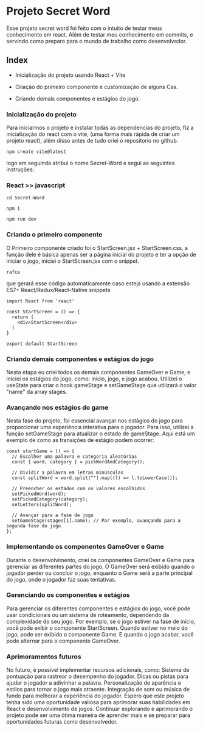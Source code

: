 # Projeto Secret Word

Esse projeto secret word foi feito com o intuito de testar meus conhecimento em react. Além de testar meu conhecimento em commits, e servindo como preparo para o mundo de trabalho como desenvolvedor.

## Index

- Inicialização do projeto usando React + Vite

- Criação do primeiro componente e customização de alguns Css.

- Criando demais componentes e estágios do jogo.

### Inicialização do projeto
Para iniciarmos o projeto e instalar todas as dependencias do projeto, fiz a inicialização do react com o vite, (uma forma mais rápida de criar um projeto react), além disso antes de tudo criei o repositorio no github.

```
npm create vite@latest
```

logo em seguinda atribui o nome Secret-Word e segui as seguintes instruções: 
### React >> javascript

```
cd Secret-Word
```
```
npm i
```
```
npm run dev
```

### Criando o primeiro componente
O Primeiro componente criado foi o StartScreen.jsx + StartScreen.css,
a função dele é básica apenas ser a página inicial do projeto e ter a opção de iniciar o jogo, iniciei o StartScreen.jsx com o snippet.
```
rafce
```
que gerará esse código automaticamente caso esteja usando a extensão ES7+ React/Redux/React-Native snippets
```
import React from 'react'

const StartScreen = () => {
  return (
    <div>StartScreen</div>
  )
}

export default StartScreen
```

### Criando demais componentes e estágios do jogo

Nesta etapa eu criei todos os demais componentes GameOver e Game, e iniciei os estágios do jogo, como: inicio, jogo, e jogo acabou. Utilizei o useState para criar o hook gameStage e setGameStage que utilizará o valor "name" da array stages.

### Avançando nos estágios do game

Nesta fase do projeto, foi essencial avançar nos estágios do jogo para proporcionar uma experiência interativa para o jogador. Para isso, utilizei a função setGameStage para atualizar o estado de gameStage. Aqui está um exemplo de como as transições de estágio podem ocorrer:

```
const startGame = () => {
  // Escolher uma palavra e categoria aleatórias
  const { word, category } = pickWordAndCategory();

  // Dividir a palavra em letras minúsculas
  const splitWord = word.split("").map((l) => l.toLowerCase());

  // Preencher os estados com os valores escolhidos
  setPickedWord(word);
  setPickedCategory(category);
  setLetters(splitWord);

  // Avançar para a fase de jogo
  setGameStage(stages[1].name); // Por exemplo, avançando para a segunda fase do jogo
};

```

### Implementando os componentes GameOver e Game

Durante o desenvolvimento, criei os componentes GameOver e Game para gerenciar as diferentes partes do jogo. O GameOver será exibido quando o jogador perder ou concluir o jogo, enquanto o Game será a parte principal do jogo, onde o jogador faz suas tentativas.

### Gerenciando os componentes e estágios

Para gerenciar os diferentes componentes e estágios do jogo, você pode usar condicionais ou um sistema de roteamento, dependendo da complexidade do seu jogo. Por exemplo, se o jogo estiver na fase de início, você pode exibir o componente StartScreen. Quando estiver no meio do jogo, pode ser exibido o componente Game. E quando o jogo acabar, você pode alternar para o componente GameOver.

### Aprimoramentos futuros
No futuro, é possível implementar recursos adicionais, como:
Sistema de pontuação para rastrear o desempenho do jogador.
Dicas ou pistas para ajudar o jogador a adivinhar a palavra.
Personalização de aparência e estilos para tornar o jogo mais atraente.
Integração de som ou música de fundo para melhorar a experiência do jogador.
Espero que este projeto tenha sido uma oportunidade valiosa para aprimorar suas habilidades em React e desenvolvimento de jogos. Continuar explorando e aprimorando o projeto pode ser uma ótima maneira de aprender mais e se preparar para oportunidades futuras como desenvolvedor.